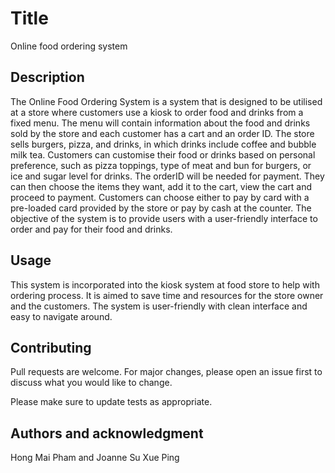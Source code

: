 # Title

Online food ordering system

## Description

The Online Food Ordering System is a system that is designed to be utilised at a store where customers use a kiosk to order food and drinks from a fixed menu. The menu will contain information about the food and drinks sold by the store and each customer has a cart and an order ID. The store sells burgers, pizza, and drinks, in which drinks include coffee and bubble milk tea. Customers can customise their food or drinks based on personal preference, such as pizza toppings, type of meat and bun for burgers, or ice and sugar level for drinks. The orderID will be needed for payment. They can then choose the items they want, add it to the cart, view the cart and proceed to payment. Customers can choose either to pay by card with a pre-loaded card provided by the store or pay by cash at the counter. The objective of the system is to provide users with a user-friendly interface to order and pay for their food and drinks.

## Usage

This system is incorporated into the kiosk system at food store to help with ordering process. It is aimed to save time and resources for the store owner and the customers. The system is user-friendly with clean interface and easy to navigate around.

## Contributing

Pull requests are welcome. For major changes, please open an issue first to discuss what you would like to change.

Please make sure to update tests as appropriate.

## Authors and acknowledgment

Hong Mai Pham and Joanne Su Xue Ping 